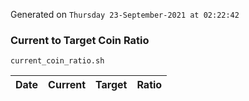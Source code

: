 Generated on `Thursday 23-September-2021 at 02:22:42`

### Current to Target Coin Ratio
`current_coin_ratio.sh`

Date|Current|Target|Ratio
---|---|---|---
